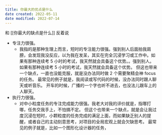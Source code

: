 ```yaml
---
title: 你最大的优点是什么
date created: 2022-05-11
date modified: 2022-07-14
---
```


和 [[你最大的缺点是什么]] 反着说

- 专注力很强。
	- 我指的是那种生理上而言，短时的专注能力很强。强到别人后面拍我肩膀，会发现我没反应，以为我在发呆，其实在完全沉浸学习或工作中。如果有那种连续考 5 小时的考试，我天然就会具备这个优势。。强到别人。如果有那种连续考 5 小时的考试，我天然就会具备这个优势。
		但这也带来一个缺点，一直也没能克服，就是没办法同时做 2 个需要聚精会神 focus 的任务。
			最常见的例子就是，我阅读或写代码的时候，没办法同时跟人聊天或听音乐。
			开车的时候，广播的一个字也听不进去，也没法儿跟车上的人聊天。
- 执行力很强。
	- 对中小粒度任务的专注完成能力很强。我老大对我的评价就是，指哪打哪，任务交我手上，不怕搞不定。
		但这个也带来一个缺点，就是会让我过度沉浸在短时，小颗粒度的任务完成的满足上面，而如果缺乏别人的提醒，或者自己的主动刻意思考，对项目的全局宏观上就会欠缺思考。
			最常见的例子就是，比如一个图形化设计器的任务，
